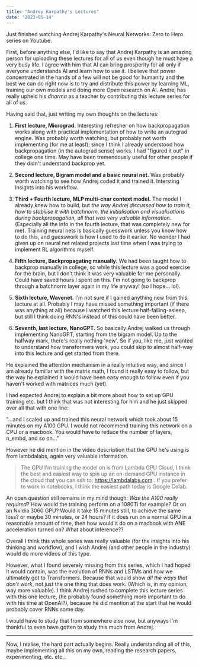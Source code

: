 ```yaml
---
title: "Andrey Karpathy's Lectures"
date: '2023-05-14'
---
```


Just finished watching Andrej Karpathy's Neural Networks: Zero to Hero series on Youtube.

First, before anything else, I'd like to say that Andrej Karpathy is an amazing person for uploading these lectures for all of us even though he must have a very busy life. I agree with him that AI can bring prosperity for all only if everyone understands AI and learn how to use it. I believe that power concentrated in the hands of a few will not be good for humanity and the best we can do right now is to try and distribute this power by learning ML, training our own models and doing more _Open_ research on AI. Andrej has really upheld his _dharma_ as a teacher by contributing this lecture series for all of us.

Having said that, just writing my own thoughts on the lectures:

1. **First lecture, Micrograd.** Interesting refresher on how backpropagation works along with practical implementation of how to write an autograd engine. Was probably worth watching, but probably not worth implementing (for me at least); since I think I already understood how backpropagation (in the autograd sense) works. I had "figured it out" in college one time. May have been tremendously useful for other people if they didn't understand backprop yet.

2. **Second lecture, Bigram model and a basic neural net.** Was probably worth watching to see how Andrej coded it and trained it. Intersting insights into his workflow.

3. **Third + Fourth lecture, MLP multi-char context model.** The model I already knew how to build, but *the way Andrej discussed how to train it, how to stabilise it with batchnorm, the initialisation and visualisations during backpropagation, all that was very valuable information*. (Especially all the info in the fourth lecture, that was completely new for me). Training neural nets is basically guesswork unless you know how to do this, and guesswork is how I used to do it earlier. No wonder I had given up on neural net related projects last time when I was trying to implement RL algorithms myself.

4. **Fifth lecture, Backpropagating manually.** We had been taught how to backprop manually in college, so while this lecture was a good exercise for the brain, but I don't think it was very valuable for me personally. Could have saved hours I spent on this. I'm not going to backprop through a batchnorm layer again in my life anyway! (so I hope... lol).

5. **Sixth lecture, Wavenet.** I'm not sure if I gained anything new from this lecture at all. Probably I may have missed something important (if there was anything at all) because I watched this lecture half-falling-asleep, but still I think doing RNN's instead of this could have been better.

6. **Seventh, last lecture, NanoGPT.** So basically Andrej walked us through implementing NanoGPT, starting from the bigram model. Up to the halfway mark, there's really nothing 'new'. So if you, like me, just wanted to understand how transformers work, you could skip to almost half-way into this lecture and get started from there.

He explained the attention mechanism in a really intuitive way, and since I am already familiar with the matrix math, I found it really easy to follow, but the way he explained it would have been easy enough to follow even if you haven't worked with matrices much (yet).

I had expected Andrej to explain a bit more about how to set up GPU training etc. but I think that was not interesting for him and he just skipped over all that with one line:

"...and I scaled up and trained this neural network which took about 15 minutes on my A100 GPU. I would not recommend training this network on a CPU or a macbook. You would have to reduce the number of layers, n_embd, and so on..."

However he did mention in the video description that the GPU he's using is from lambdalabs, again very valuable information.

> The GPU I'm training the model on is from Lambda GPU Cloud, I think the best and easiest way to spin up an on-demand GPU instance in the cloud that you can ssh to: https://lambdalabs.com . If you prefer to work in notebooks, I think the easiest path today is Google Colab.

An open question still remains in my mind though: *Was the A100 really required?* How would the training perform on a 1080Ti for example? Or on an Nvidia 3060 GPU? Would it take 15 minutes still, to achieve the same loss? or maybe 30 minutes, or 24 hours? If it does run on a normal GPU in a reasonable amount of time, then how would it do on a macbook with ANE acceleration turned on? What about inference??

Overall I think this whole series was really valuable (for the insights into his thinking and workflow), and I wish Andrej (and other people in the industry) would do more videos of this type.

However, what I found severely missing from this series, which I had hoped it would contain, was the evolution of RNNs and LSTMs and how we ultimately got to Transformers. Because that would show *all the ways that don't work*, not just the one thing that does work. (Which is, in my opinion, way more valuable). I think Andrej rushed to complete this lecture series with this one lecture, (he probably found something more important to do with his time at OpenAI?), because he did mention at the start that he would probably cover RNNs some day.

I would have to study that from somewhere else now, but anyways I'm thankful to even have gotten to study this much from Andrej.

---------------------------------------------------------------------------

Now, I realise, the hard part actually begins. Really understanding all of this, maybe implementing all this on my own, reading the research papers, experimenting, etc. etc...